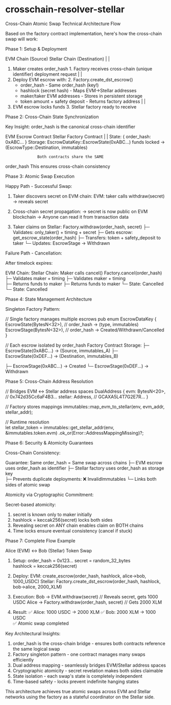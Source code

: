 # crosschain-resolver-stellar

Cross-Chain Atomic Swap Technical Architecture Flow

  Based on the factory contract implementation, here's
  how the cross-chain swap will work:

  Phase 1: Setup & Deployment

  EVM Chain (Source)                 Stellar Chain
  (Destination)
       |                                      |
  1. Maker creates order_hash        1. Factory receives
   cross-chain
     (unique identifier)                deployment
  request
       |                                      |
  2. Deploy EVM escrow with:         2.
  Factory.create_dst_escrow()
     - order_hash                       - Same
  order_hash (key!)
     - hashlock (secret hash)           - Maps
  EVM→Stellar addresses
     - maker/taker EVM addresses        - Stores in
  persistent storage
     - token amount + safety deposit    - Returns
  factory address
       |                                      |
  3. EVM escrow locks funds          3. Stellar factory
  ready to receive

  Phase 2: Cross-Chain State Synchronization

  Key Insight: order_hash is the canonical cross-chain 
  identifier

  EVM Escrow Contract               Stellar Factory 
  Contract
       |                                   |
  State: { order_hash: 0xABC... }   Storage:
  EscrowDataKey::EscrowState(0xABC...)
         funds locked                      →
  (EscrowType::Destination, immutables)

                  Both contracts share the SAME
  order_hash
                  This ensures cross-chain consistency

  Phase 3: Atomic Swap Execution

  Happy Path - Successful Swap:

  1. Taker discovers secret on EVM chain:
     EVM: taker calls withdraw(secret) → reveals secret

  2. Cross-chain secret propagation:
     → secret is now public on EVM blockchain
     → Anyone can read it from transaction data

  3. Taker claims on Stellar:
     Factory.withdraw(order_hash, secret)
     ├─ Validates: only_taker() + timing + secret
     ├─ Gets escrow: get_escrow_state(order_hash) 
     ├─ Transfers: token + safety_deposit to taker
     └─ Updates: EscrowStage → Withdrawn

  Failure Path - Cancellation:

  After timelock expires:

  EVM Chain:                        Stellar Chain:
  Maker calls cancel()
  Factory.cancel(order_hash)
  ├─ Validates maker + timing       ├─ Validates maker +
   timing  
  ├─ Returns funds to maker         ├─ Returns funds to 
  maker
  └─ State: Cancelled              └─ State: Cancelled

  Phase 4: State Management Architecture

  Singleton Factory Pattern:

  // Single factory manages multiple escrows
  pub enum EscrowDataKey {
      EscrowState(BytesN<32>),    // order_hash → (type,
   immutables)  
      EscrowStage(BytesN<32>),    // order_hash → 
  Created/Withdrawn/Cancelled
  }

  // Each escrow isolated by order_hash
  Factory Contract Storage:
  ├─ EscrowState(0xABC...) → (Source, immutables_A)
  ├─ EscrowState(0xDEF...) → (Destination, immutables_B)

  ├─ EscrowStage(0xABC...) → Created
  └─ EscrowStage(0xDEF...) → Withdrawn

  Phase 5: Cross-Chain Address Resolution

  // Bridges EVM ↔ Stellar address spaces
  DualAddress {
      evm: BytesN<20>,        // 0x742d35Cc6aF4B3... 
      stellar: Address,       // GCAXA5L4T7G2E7R...
  }

  // Factory stores mappings
  immutables::map_evm_to_stellar(env, evm_addr,
  stellar_addr);

  // Runtime resolution  
  let stellar_token = immutables::get_stellar_addr(env,
  &immutables.token.evm)
      .ok_or(Error::AddressMappingMissing)?;

  Phase 6: Security & Atomicity Guarantees

  Cross-Chain Consistency:

  Guarantee: Same order_hash = Same swap across chains
  ├─ EVM escrow uses order_hash as identifier
  ├─ Stellar factory uses order_hash as storage key  
  ├─ Prevents duplicate deployments: ❌ 
  InvalidImmutables
  └─ Links both sides of atomic swap

  Atomicity via Cryptographic Commitment:

  Secret-based atomicity:
  1. secret is known only to maker initially
  2. hashlock = keccak256(secret) locks both sides
  3. Revealing secret on ANY chain enables claim on BOTH
   chains
  4. Time locks ensure eventual consistency (cancel if
  stuck)

  Phase 7: Complete Flow Example

  Alice (EVM) ↔ Bob (Stellar) Token Swap

  1. Setup:
     order_hash = 0x123...
     secret = random_32_bytes  
     hashlock = keccak256(secret)

  2. Deploy:
     EVM: create_escrow(order_hash, hashlock, alice→bob,
   1000_USDC)
     Stellar: Factory.create_dst_escrow(order_hash, 
  hashlock, bob→alice, 2000_XLM)

  3. Execution:
     Bob → EVM.withdraw(secret)     // Reveals secret,
  gets 1000 USDC
     Alice → Factory.withdraw(order_hash, secret)  // 
  Gets 2000 XLM

  4. Result: 
     ✅ Alice: 1000 USDC → 2000 XLM
     ✅ Bob: 2000 XLM → 1000 USDC  
     ✅ Atomic swap completed

  Key Architectural Insights:

  1. order_hash is the cross-chain bridge - ensures both
   contracts reference the same logical swap
  2. Factory singleton pattern - one contract manages
  many swaps efficiently
  3. Dual address mapping - seamlessly bridges
  EVM/Stellar address spaces
  4. Cryptographic atomicity - secret revelation makes
  both sides claimable
  5. State isolation - each swap's state is completely
  independent
  6. Time-based safety - locks prevent indefinite
  hanging states

  This architecture achieves true atomic swaps across
  EVM and Stellar networks using the factory as a
  stateful coordinator on the Stellar side.
